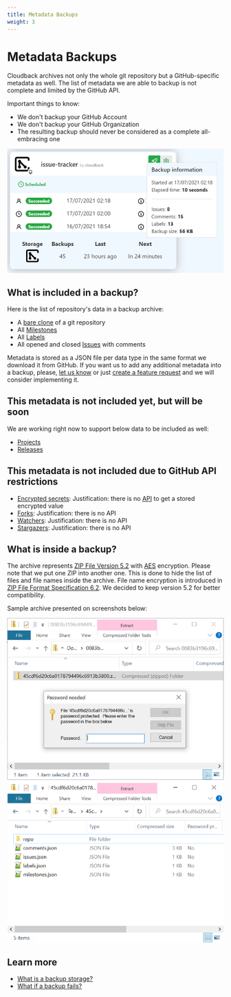 ```yaml
---
title: Metadata Backups
weight: 3
---
```


# Metadata Backups

Cloudback archives not only the whole git repository but a GitHub-specific metadata as well. The list of metadata we are able to backup is not complete and limited by the GitHub API.

Important things to know:
- We don't backup your GitHub Account 
- We don't backup your GitHub Organization
- The resulting backup should never be considered as a complete all-embracing one

<img src="/static/features/issue-tracker-metadata.png" alt="Metadata" width=600/>

## What is included in a backup?

Here is the list of repository's data in a backup archive:

- A [bare clone](https://git-scm.com/docs/git-clone#Documentation/git-clone.txt---bare) of a git repository
- All [Milestones](https://docs.github.com/en/issues/using-labels-and-milestones-to-track-work/about-milestones)
- All [Labels](https://docs.github.com/en/issues/using-labels-and-milestones-to-track-work/managing-labels)
- All opened and closed [Issues](https://docs.github.com/en/issues/tracking-your-work-with-issues/about-issues) with comments

Metadata is stored as a JSON file per data type in the same format we download it from GitHub. If you want us to add any additional metadata into a backup, please, [let us know](/contact-us) or just [create a feature request](https://github.com/cloudback/issue-tracker/issues/new?template=feature_request.md) and we will consider implementing it.

## This metadata is not included yet, but will be soon

We are working right now to support below data to be included as well:

- [Projects](https://docs.github.com/en/issues/trying-out-the-new-projects-experience/about-projects)
- [Releases](https://docs.github.com/en/github/administering-a-repository/releasing-projects-on-github/about-releases)

## This metadata is not included due to GitHub API restrictions

- [Encrypted secrets](https://docs.github.com/en/actions/reference/encrypted-secrets): Justification: there is no [API](https://docs.github.com/en/rest/reference/actions#get-a-repository-secret) to get a stored encrypted value
- [Forks](https://docs.github.com/en/github/collaborating-with-pull-requests/working-with-forks/about-forks): Justification: there is no API
- [Watchers](https://docs.github.com/en/github/managing-subscriptions-and-notifications-on-github/setting-up-notifications/about-notifications): Justification: there is no API
- [Stargazers](https://docs.github.com/en/rest/reference/activity#starring): Justification: there is no API

## What is inside a backup?

The archive represents [ZIP File Version 5.2](https://pkware.cachefly.net/webdocs/APPNOTE/APPNOTE-5.2.0.txt) with [AES](https://en.wikipedia.org/wiki/Advanced_Encryption_Standard) encryption. Please note that we put one ZIP into another one. This is done to hide the list of files and file names inside the archive. File name encryption is introduced in [ZIP File Format Specification 6.2](https://pkware.cachefly.net/webdocs/APPNOTE/APPNOTE-6.2.0.txt). We decided to keep version 5.2 for better compatibility.

Sample archive presented on screenshots below:

![Inside a backup 1](/static/features/inside-backup-1.png)
![Inside a backup 2](/static/features/inside-backup-2.png)

## Learn more

- [What is a backup storage?](/features/various-backup-storages)
- [What if a backup fails?]()